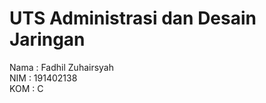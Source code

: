 # UTS Administrasi dan Desain Jaringan
Nama   : Fadhil Zuhairsyah
<br>
NIM    : 191402138
<br>
KOM    : C
